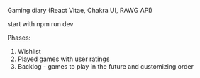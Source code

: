 Gaming diary (React Vitae, Chakra UI, RAWG API)

start with npm run dev

Phases:
1. Wishlist
2. Played games with user ratings
3. Backlog - games to play in the future and customizing order

